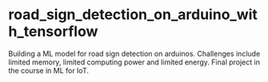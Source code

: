 # road_sign_detection_on_arduino_with_tensorflow
Building a ML model for road sign detection on arduinos. Challenges include limited memory, limited computing power and limited energy. Final project in the course in ML for IoT.
